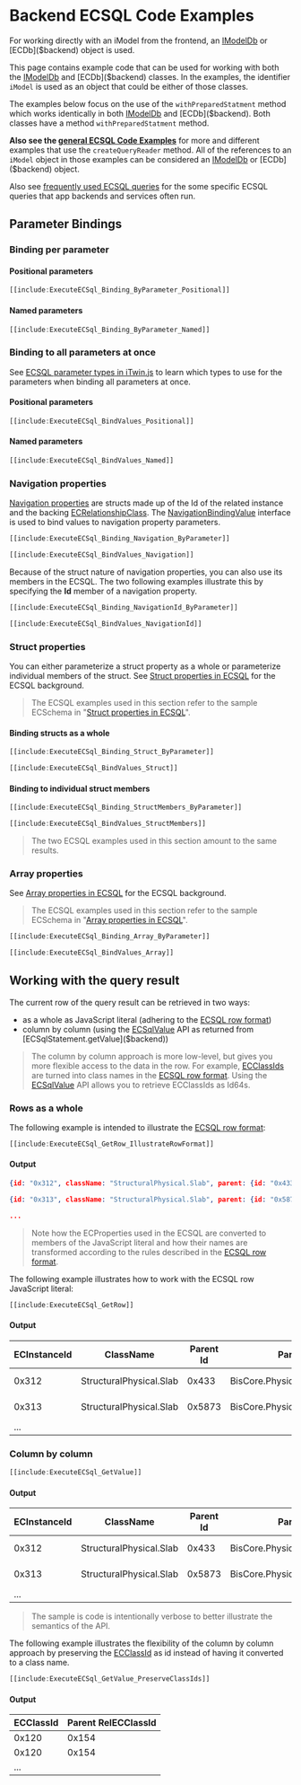 # Backend ECSQL Code Examples

For working directly with an iModel from the frontend, an [IModelDb]($backend) or [ECDb]($backend) object is used.

This page contains example code that can be used for working with both the [IModelDb]($backend) and [ECDb]($backend) classes. In the examples, the identifier `iModel` is used as an object that could be either of those classes.

The examples below focus on the use of the `withPreparedStatment` method which works identically in both [IModelDb]($backend) and [ECDb]($backend). Both classes have a method `withPreparedStatment` method.

**Also see the [general ECSQL Code Examples](../ECSQLCodeExamples.md)** for more and different examples that use the `createQueryReader` method. All of the references to an `iModel` object in those examples can be considered an [IModelDb]($backend) or [ECDb]($backend) object.

Also see [frequently used ECSQL queries](./ECSQL-queries.md) for the some specific ECSQL queries that app backends and services often run.

## Parameter Bindings

### Binding per parameter

#### Positional parameters

```ts
[[include:ExecuteECSql_Binding_ByParameter_Positional]]
```

#### Named parameters

```ts
[[include:ExecuteECSql_Binding_ByParameter_Named]]
```

### Binding to all parameters at once

See [ECSQL parameter types in iTwin.js](../ECSQLParameterTypes.md) to learn which types to use for the parameters when binding all parameters at once.

#### Positional parameters

```ts
[[include:ExecuteECSql_BindValues_Positional]]
```

#### Named parameters

```ts
[[include:ExecuteECSql_BindValues_Named]]
```

### Navigation properties

[Navigation properties](../ECSQL.md#navigation-properties) are structs made up of the Id of the related instance and the backing
[ECRelationshipClass](../../bis/ec/ec-relationship-class.md). The [NavigationBindingValue]($common) interface is used to bind values to navigation property parameters.

```ts
[[include:ExecuteECSql_Binding_Navigation_ByParameter]]
```

```ts
[[include:ExecuteECSql_BindValues_Navigation]]
```

Because of the struct nature of navigation properties, you can also use its members in the ECSQL. The two following examples illustrate
this by specifying the **Id** member of a navigation property.

```ts
[[include:ExecuteECSql_Binding_NavigationId_ByParameter]]
```

```ts
[[include:ExecuteECSql_BindValues_NavigationId]]
```

### Struct properties

You can either parameterize a struct property as a whole or parameterize individual members of the struct. See [Struct properties in ECSQL](../ECSQL.md#structs) for the ECSQL background.

> The ECSQL examples used in this section refer to the sample ECSchema in "[Struct properties in ECSQL](../ECSQL.md#structs)".

#### Binding structs as a whole

```ts
[[include:ExecuteECSql_Binding_Struct_ByParameter]]
```

```ts
[[include:ExecuteECSql_BindValues_Struct]]
```

#### Binding to individual struct members

```ts
[[include:ExecuteECSql_Binding_StructMembers_ByParameter]]
```

```ts
[[include:ExecuteECSql_BindValues_StructMembers]]
```

> The two ECSQL examples used in this section amount to the same results.

### Array properties

See [Array properties in ECSQL](../ECSQL.md#arrays) for the ECSQL background.

> The ECSQL examples used in this section refer to the sample ECSchema in "[Array properties in ECSQL](../ECSQL.md#arrays)".

```ts
[[include:ExecuteECSql_Binding_Array_ByParameter]]
```

```ts
[[include:ExecuteECSql_BindValues_Array]]
```

## Working with the query result

The current row of the query result can be retrieved in two ways:

- as a whole as JavaScript literal (adhering to the [ECSQL row format](../ECSQLRowFormat.md))
- column by column (using the [ECSqlValue]($backend) API as returned from [ECSqlStatement.getValue]($backend))

> The column by column approach is more low-level, but gives you more flexible access to the data in the row. For example,
> [ECClassIds](../ECSQL.md#ECInstanceId-and-ECClassId) are turned into class names in the [ECSQL row format](../ECSQLRowFormat.md).
> Using the [ECSqlValue]($backend) API allows you to retrieve ECClassIds as Id64s.

### Rows as a whole

The following example is intended to illustrate the [ECSQL row format](../ECSQLRowFormat.md):

```ts
[[include:ExecuteECSql_GetRow_IllustrateRowFormat]]
```

#### Output

```json
{id: "0x312", className: "StructuralPhysical.Slab", parent: {id: "0x433", relClassName: "BisCore.PhysicalElementAssemblesElements"}, lastMod: "2018-02-03T13:43:22Z"}

{id: "0x313", className: "StructuralPhysical.Slab", parent: {id: "0x5873", relClassName: "BisCore.PhysicalElementAssemblesElements"}, lastMod: "2017-11-24T08:21:01Z"}

...
```

> Note how the ECProperties used in the ECSQL are converted to members of the JavaScript literal and how their names are
> transformed according to the rules described in the [ECSQL row format](../ECSQLRowFormat.md#property-names).

The following example illustrates how to work with the ECSQL row JavaScript literal:

```ts
[[include:ExecuteECSql_GetRow]]
```

#### Output

ECInstanceId | ClassName | Parent Id | Parent RelClassName | LastMod
--- | --- | --- | --- | ---
0x312 | StructuralPhysical.Slab | 0x433 | BisCore.PhysicalElementAssemblesElements | 2018-02-03T13:43:22Z
0x313 | StructuralPhysical.Slab | 0x5873 | BisCore.PhysicalElementAssemblesElements | 2017-11-24T08:21:01Z
... | | | |

### Column by column

```ts
[[include:ExecuteECSql_GetValue]]
```

#### Output

ECInstanceId | ClassName | Parent Id | Parent RelClassName | LastMod
--- | --- | --- | --- | ---
0x312 | StructuralPhysical.Slab | 0x433 | BisCore.PhysicalElementAssemblesElements | 2018-02-03T13:43:22Z
0x313 | StructuralPhysical.Slab | 0x5873 | BisCore.PhysicalElementAssemblesElements | 2017-11-24T08:21:01Z
... | | | |

> The sample is code is intentionally verbose to better illustrate the semantics of the API.

The following example illustrates the flexibility of the column by column approach by preserving the [ECClassId](../ECSQL.md#ECInstanceId-and-ECClassId)
as id instead of having it converted to a class name.

```ts
[[include:ExecuteECSql_GetValue_PreserveClassIds]]
```

#### Output

ECClassId | Parent RelECClassId
--- | ---
0x120 | 0x154
0x120 | 0x154
... |
